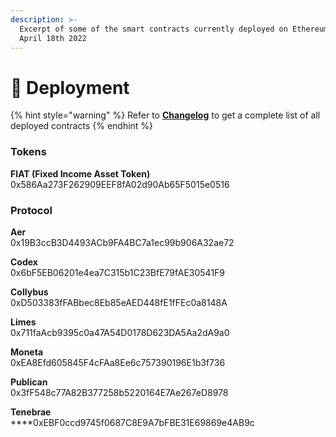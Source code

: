 ```yaml
---
description: >-
  Excerpt of some of the smart contracts currently deployed on Ethereum as of
  April 18th 2022
---
```


# 💾 Deployment

{% hint style="warning" %}
Refer to [**Changelog**](https://github.com/fiatdao/changelog) to get a complete list of all deployed contracts
{% endhint %}

### Tokens

**FIAT (Fixed Income Asset Token)**\
0x586Aa273F262909EEF8fA02d90Ab65F5015e0516

### Protocol

**Aer**\
0x19B3ccB3D4493ACb9FA4BC7a1ec99b906A32ae72

**Codex**\
0x6bF5EB06201e4ea7C315b1C23BfE79fAE30541F9

**Collybus**\
0xD503383fFABbec8Eb85eAED448fE1fFEc0a8148A

**Limes**\
0x711faAcb9395c0a47A54D0178D623DA5Aa2dA9a0

**Moneta**\
0xEA8Efd605845F4cFAa8Ee6c757390196E1b3f736

**Publican**\
0x3fF548c77A82B377258b5220164E7Ae267eD8978

**Tenebrae**\
****0xEBF0ccd9745f0687C8E9A7bFBE31E69869e4AB9c
